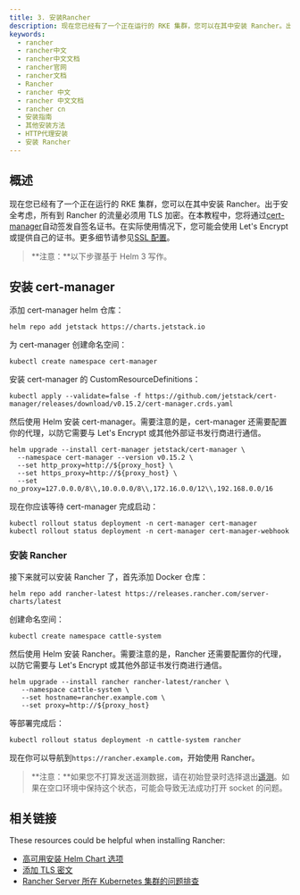 ```yaml
---
title: 3. 安装Rancher
description: 现在您已经有了一个正在运行的 RKE 集群，您可以在其中安装 Rancher。出于安全考虑，所有到 Rancher 的流量必须用 TLS 加密。在本教程中，您将通过cert-manager自动签发自签名证书。在实际使用情况下，您可能会使用 Let's Encrypt 或提供自己的证书。
keywords:
  - rancher
  - rancher中文
  - rancher中文文档
  - rancher官网
  - rancher文档
  - Rancher
  - rancher 中文
  - rancher 中文文档
  - rancher cn
  - 安装指南
  - 其他安装方法
  - HTTP代理安装
  - 安装 Rancher
---
```


## 概述

现在您已经有了一个正在运行的 RKE 集群，您可以在其中安装 Rancher。出于安全考虑，所有到 Rancher 的流量必须用 TLS 加密。在本教程中，您将通过[cert-manager](https://cert-manager.io/)自动签发自签名证书。在实际使用情况下，您可能会使用 Let's Encrypt 或提供自己的证书。更多细节请参见[SSL 配置](/docs/rancher2/installation_new/resources/advanced/helm2/helm-rancher/_index)。

> **注意：**以下步骤基于 Helm 3 写作。

## 安装 cert-manager

添加 cert-manager helm 仓库：

```
helm repo add jetstack https://charts.jetstack.io
```

为 cert-manager 创建命名空间：

```
kubectl create namespace cert-manager
```

安装 cert-manager 的 CustomResourceDefinitions：

```
kubectl apply --validate=false -f https://github.com/jetstack/cert-manager/releases/download/v0.15.2/cert-manager.crds.yaml
```

然后使用 Helm 安装 cert-manager。需要注意的是，cert-manager 还需要配置你的代理，以防它需要与 Let's Encrypt 或其他外部证书发行商进行通信。

```
helm upgrade --install cert-manager jetstack/cert-manager \
  --namespace cert-manager --version v0.15.2 \
  --set http_proxy=http://${proxy_host} \
  --set https_proxy=http://${proxy_host} \
  --set no_proxy=127.0.0.0/8\\,10.0.0.0/8\\,172.16.0.0/12\\,192.168.0.0/16
```

现在你应该等待 cert-manager 完成启动：

```
kubectl rollout status deployment -n cert-manager cert-manager
kubectl rollout status deployment -n cert-manager cert-manager-webhook
```

### 安装 Rancher

接下来就可以安装 Rancher 了，首先添加 Docker 仓库：

```
helm repo add rancher-latest https://releases.rancher.com/server-charts/latest
```

创建命名空间：

```
kubectl create namespace cattle-system
```

然后使用 Helm 安装 Rancher。需要注意的是，Rancher 还需要配置你的代理，以防它需要与 Let's Encrypt 或其他外部证书发行商进行通信。

```
helm upgrade --install rancher rancher-latest/rancher \
   --namespace cattle-system \
   --set hostname=rancher.example.com \
   --set proxy=http://${proxy_host}
```

等部署完成后：

```
kubectl rollout status deployment -n cattle-system rancher
```

现在你可以导航到`https://rancher.example.com`，开始使用 Rancher。

> **注意：**如果您不打算发送遥测数据，请在初始登录时选择退出[遥测](/docs/rancher2/faq/telemetry/_index)。如果在空口环境中保持这个状态，可能会导致无法成功打开 socket 的问题。

## 相关链接

These resources could be helpful when installing Rancher:

- [高可用安装 Helm Chart 选项](/docs/rancher2/installation_new/resources/chart-options/_index)
- [添加 TLS 密文](/docs/rancher2/installation_new/resources/tls-secrets/_index)
- [Rancher Server 所在 Kubernetes 集群的问题排查](/docs/rancher2/installation_new/other-installation-methods/troubleshooting/_index)
